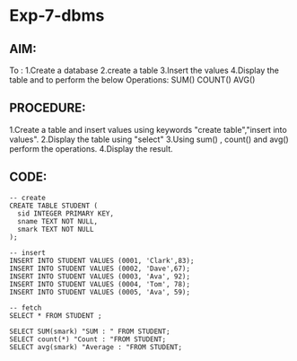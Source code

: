 # Exp-7-dbms
## AIM:
To :
1.Create a database 
2.create a table
3.Insert the values
4.Display the table 
and to perform the below Operations:
SUM()
COUNT()
AVG() 

## PROCEDURE:
1.Create a table and insert values using keywords "create table","insert into values".
2.Display the table using "select"
3.Using sum() , count() and avg() perform the operations.
4.Display the result.

## CODE:  
```
-- create
CREATE TABLE STUDENT (
  sid INTEGER PRIMARY KEY,
  sname TEXT NOT NULL,
  smark TEXT NOT NULL
);

-- insert
INSERT INTO STUDENT VALUES (0001, 'Clark',83);
INSERT INTO STUDENT VALUES (0002, 'Dave',67);
INSERT INTO STUDENT VALUES (0003, 'Ava', 92);
INSERT INTO STUDENT VALUES (0004, 'Tom', 78);
INSERT INTO STUDENT VALUES (0005, 'Ava', 59);

-- fetch 
SELECT * FROM STUDENT ;

SELECT SUM(smark) "SUM : " FROM STUDENT;
SELECT count(*) "Count : "FROM STUDENT;
SELECT avg(smark) "Average : "FROM STUDENT;
```

